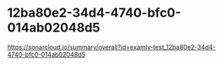# 12ba80e2-34d4-4740-bfc0-014ab02048d5
https://sonarcloud.io/summary/overall?id=examly-test_12ba80e2-34d4-4740-bfc0-014ab02048d5

